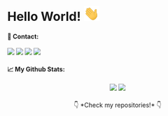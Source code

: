 # Hello World! <img src="https://github.com/Rescticed/Rescticed/blob/master/hi.gif" width="35px" />



#### 📨 Contact:
[<img src="https://img.shields.io/badge/website-%234285F4.svg?&style=for-the-badge&logo=safari&logoColor=white" />](https://mikigal.pl/)
[<img src="https://img.shields.io/badge/mikigal%235517-%237289DA.svg?&style=for-the-badge&logo=discord&logoColor=white" />](https://discord.com/)
[<img src="https://img.shields.io/badge/telegram-%232CA5E0.svg?&style=for-the-badge&logo=telegram&logoColor=white" />](https://t.me/mikigal)
[<img src="https://img.shields.io/badge/mail-%23D14836.svg?&style=for-the-badge&logo=gmail&logoColor=white" />](mailto:contact@mikigal.pl)


#### 📈 My Github Stats: 
<div align="center">
  <img src="https://github-readme-stats.vercel.app/api?username=&show_icons=true&theme=radical&line_height=27&count_private=true" />
  <img src="https://github-readme-stats.vercel.app/api/top-langs/?username=Rescticed&hide=css,html&theme=radical" />
</div>

<p align="center" style="margin-top: 20px;">👇 *Check my repositories!* 👇</p>
